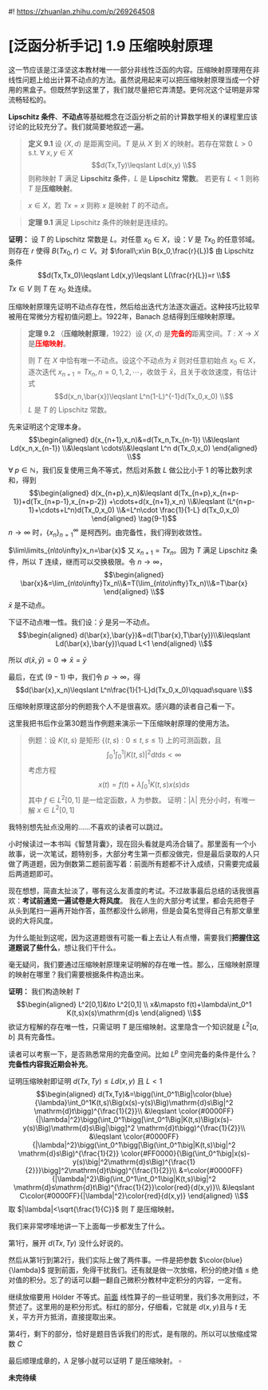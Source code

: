 #! https://zhuanlan.zhihu.com/p/269264508
# [泛函分析手记] 1.9 压缩映射原理
这一节应该是江泽坚这本教材唯一一部分非线性泛函的内容。压缩映射原理用在非线性问题上给出计算不动点的方法。虽然说用起来可以把压缩映射原理当成一个好用的黑盒子。但既然学到这里了，我们就尽量把它弄清楚。更何况这个证明是非常流畅轻松的。

**$\mathrm{Lipschitz}$ 条件**、**不动点**等基础概念在泛函分析之前的计算数学相关的课程里应该讨论的比较充分了。我们就简要地叙述一遍。
> **定义 9.1** 设 $\langle X,d\rangle$ 是距离空间。$T$ 是从 $X$ 到 $X$ 的映射。若存在常数 $L>0 \enspace\mathrm{s.t.}\;\forall\; x,y\in X$
> $$d(Tx,Ty)\leqslant Ld(x,y) \\$$
> 则称映射 $T$ 满足 **$\mathrm{Lipschitz}$ 条件**，$L$ 是 **$\mathrm{Lipschitz}$ 常数**。
> 若更有 $L<1$ 则称 $T$ 是**压缩映射**。 

> $x\in X$，若 $Tx=x$ 则称 $x$ 是映射 $T$ 的不动点。

> **定理 9.1** 满足 $\mathrm{Lipschitz}$ 条件的映射是连续的。

**证明：** 设 $T$ 的 $\mathrm{Lipschitz}$ 常数是 $L$。对任意 $x_0\in X$，设：$V$ 是 $Tx_0$ 的任意邻域。则存在 $r$ 使得 $B(Tx_0,r)\subset V$。对 $\forall\;x\in B(x_0,\frac{r}{L})$ 由 $\mathrm{Lipschitz}$ 条件
$$d(Tx,Tx_0)\leqslant Ld(x,y)\leqslant L(\frac{r}{L})=r \\$$
$Tx\in V$ 则 $T$ 在 $x_0$ 处连续。

压缩映射原理先证明不动点存在性，然后给出迭代方法逐次逼近。这种技巧比较早被用在常微分方程初值问题上。1922年，Banach 总结得到压缩映射原理。

> **定理 9.2** （**压缩映射原理**，1922）设 $\langle X,d\rangle$ 是<font color=red>**完备的**</font>距离空间。$T:X\to X$ 是<font color=red>**压缩映射**</font>。
>  
> 则 $T$ 在 $X$ 中恰有唯一不动点。设这个不动点为 $\bar{x}$ 则对任意初始点 $x_0\in X$，逐次迭代 $x_{n+1}=Tx_n,n=0,1,2,\cdots$，收敛于 $\bar{x}$，且关于收敛速度，有估计式
> $$d(x_n,\bar{x})\leqslant L^n(1-L)^{-1}d(Tx_0,x_0) \\$$
> $L$ 是 $T$ 的 $\mathrm{Lipschitz}$ 常数。

先来证明这个定理本身。
$$\begin{aligned}
   d(x_{n+1},x_n)&=d(Tx_n,Tx_{n-1}) \\&\leqslant Ld(x_n,x_{n-1}) \\&\leqslant \cdots\\&\leqslant L^n d(Tx_0,x_0)
\end{aligned} \\$$
$\forall\;p\in \mathbb{N}$，我们反复使用三角不等式，然后对系数 $L$ 做公比小于 $1$ 的等比数列求和，得到
$$\begin{aligned}
   d(x_{n+p},x_n)&\leqslant d(Tx_{n+p},x_{n+p-1})+d(Tx_{n+p-1},x_{n+p-2}) +\cdots+d(x_{n+1},x_n) \\&\leqslant (L^{n+p-1}+\cdots+L^n)d(Tx_0,x_0) \\&=L^n\cdot \frac{1}{1-L} d(Tx_0,x_0)
\end{aligned} \tag{9-1}$$
$n\to\infty$ 时，$\{x_n\}_{n=1}^\infty$ 是柯西列。由完备性，我们得到收敛性。

$\lim\limits_{n\to\infty}x_n=\bar{x}$ 又 $x_{n+1}=Tx_n$。因为 $T$ 满足 $\mathrm{Lipschitz}$ 条件，所以 $T$ 连续，继而可以交换极限。令 $n\to\infty$，
$$\begin{aligned}
\bar{x}&=\lim_{n\to\infty}Tx_n\\&=T(\lim_{n\to\infty}Tx_n)\\&=T\bar{x}
\end{aligned} \\$$
$\bar{x}$ 是不动点。

下证不动点唯一性。我们设：$\bar{y}$ 是另一不动点。
$$\begin{aligned}
d(\bar{x},\bar{y})&=d(T\bar{x},T\bar{y})\\&\leqslant Ld(\bar{x},\bar{y})\quad L<1
\end{aligned} \\$$

所以 $d(\bar{x},\bar{y})=0 \Rightarrow \bar{x}=\bar{y}$

最后，在式 $(9-1)$ 中，我们令 $p\to\infty$，得
$$d(\bar{x},x_n)\leqslant L^n\frac{1}{1-L}d(Tx_0,x_0)\qquad\square \\$$

压缩映射原理这部分的例题我个人不是很喜欢。感兴趣的读者自己看一下。

这里我把书后作业第30题当作例题来演示一下压缩映射原理的使用方法。

> 例题：设 $K(t,s)$ 是矩形 $\{(t,s):0\leqslant t,s\leqslant 1\}$ 上的可测函数，且
> $$\int_0^1\int_0^1|K(t,s)|^2\mathrm{d}t \mathrm{d}s<\infty$$
> 考虑方程
> $$x(t)=f(t)+\lambda\int_0^1 K(t,s)x(s)\mathrm{d}s$$
> 其中 $f\in L^2[0,1]$ 是一给定函数，$\lambda$ 为参数。
> 证明：$|\lambda|$ 充分小时，有唯一解 $x\in L^2[0,1]$


我特别想先扯点没用的……不喜欢的读者可以跳过。

小时候读过一本书叫《智慧背囊》，现在回头看就是鸡汤合辑了。那里面有一个小故事，说一次笔试，题特别多，大部分考生第一页都没做完，但是最后录取的人只做了两道题，因为倒数第二题前面写着：前面所有题都不计入成绩，只需要完成最后两道题即可。

现在想想，简直太扯淡了，哪有这么友善度的考试。不过故事最后总结的话我很喜欢：**考试前通览一遍试卷是大将风度**。
我在人生的大部分考试里，都会先把卷子从头到尾扫一遍再开始作答，虽然都没什么卵用，但是会莫名觉得自己有那文章里说的大将风度。

为什么能扯到这呢，因为这道题很有可能一看上去让人有点懵，需要我们**把握住这道题说了些什么**，想让我们干什么。

毫无疑问，我们要通过压缩映射原理来证明解的存在唯一性。那么，压缩映射原理的映射在哪里？我们需要根据条件构造出来。

**证明：** 我们构造映射 $T$ 
$$\begin{aligned}
   L^2[0,1]&\to L^2[0,1] \\
   x&\mapsto f(t)+\lambda\int_0^1 K(t,s)x(s)\mathrm{d}s
\end{aligned} \\$$
欲证方程解的存在唯一性，只需证明 $T$ 是压缩映射。这里隐含一个知识就是
$L^2[a,b]$ 具有完备性。

读者可以考察一下，是否熟悉常用的完备空间。比如 $L^p$ 空间完备的条件是什么？**完备性内容我近期会补充**。

证明压缩映射即证明 $d(Tx,Ty)\leqslant Ld(x,y)$ 且 $L<1$
$$\begin{aligned}
d(Tx,Ty)&=\bigg(\int_0^1\Big|\color{blue}{\lambda}\int_0^1K(t,s)\Big(x(s)-y(s)\Big)\mathrm{d}s\Big|^2 \mathrm{d}t\bigg)^{\frac{1}{2}}\\
&\leqslant \color{#0000FF}{|\lambda|^2}\bigg(\int_0^1\bigg[\int_0^1\Big|K(t,s)\Big(x(s)-y(s)\Big)\mathrm{d}s\Big|\bigg]^2 \mathrm{d}t\bigg)^{\frac{1}{2}}\\
&\leqslant \color{#0000FF}{|\lambda|^2}\bigg(\int_0^1\bigg[\Big(\int_0^1\big|K(t,s)\big|^2 \mathrm{d}s\Big)^{\frac{1}{2}} \color{#FF0000}{\Big(\int_0^1\big|x(s)-y(s)\big|^2\mathrm{d}s\Big)^{\frac{1}{2}}}\bigg]^2\mathrm{d}t\bigg)^{\frac{1}{2}}\\
&=\color{#0000FF}{|\lambda|^2}\Big(\int_0^1\int_0^1\big|K(t,s)\big|^2 \mathrm{d}s\mathrm{d}t\Big)^{\frac{1}{2}}\color{red}{d(x,y)}\\
&\leqslant C\color{#0000FF}{|\lambda|^2}\color{red}{d(x,y)}
\end{aligned} \\$$
取 $|\lambda|<\sqrt{\frac{1}{C}}$ 则 $T$ 是压缩映射。

我们来非常啰嗦地讲一下上面每一步都发生了什么。

第1行，展开 $d(Tx,Ty)$ 没什么好说的。

然后从第1行到第2行，我们实际上做了两件事。一件是把参数 $\color{blue}{\lambda}$ 提到前面，免得干扰我们。还有就是做一次放缩，积分的绝对值 $\leqslant$ 绝对值的积分。忘了的话可以翻一翻自己微积分教材中定积分的内容，一定有。

继续放缩要用 $\mathrm{Hölder}$ 不等式。[前面](https://zhuanlan.zhihu.com/p/267183790) 线性算子的一些证明里，我们多次用到过，不赘述了。这里用的是积分形式。标红的部分，仔细看，它就是 $d(x,y)$且与 $t$ 无关，平方开方抵消，直接提取出来。

第4行，剩下的部分，恰好是题目告诉我们的形式，是有限的。所以可以放缩成常数 $C$ 

最后顺理成章的，$\lambda$ 足够小就可以证明 $T$ 是压缩映射。 $\square$



**未完待续**
